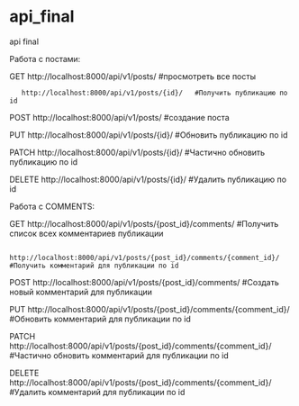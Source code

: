 # api_final
api final

Работа с постами:

  GET  http://localhost:8000/api/v1/posts/        #просмотреть все посты
  
       http://localhost:8000/api/v1/posts/{id}/   #Получить публикацию по id
       
  POST  http://localhost:8000/api/v1/posts/       #создание поста
  
  PUT   http://localhost:8000/api/v1/posts/{id}/  #Обновить публикацию по id
  
  PATCH http://localhost:8000/api/v1/posts/{id}/  #Частично обновить публикацию по id
  
  DELETE http://localhost:8000/api/v1/posts/{id}/ #Удалить публикацию по id
 
Работа с COMMENTS:

   GET  http://localhost:8000/api/v1/posts/{post_id}/comments/                #Получить список всех комментариев публикации
   
        http://localhost:8000/api/v1/posts/{post_id}/comments/{comment_id}/   #Получить комментарий для публикации по id
        
   POST http://localhost:8000/api/v1/posts/{post_id}/comments/                #Создать новый комментарий для публикации
   
   PUT  http://localhost:8000/api/v1/posts/{post_id}/comments/{comment_id}/   #Обновить комментарий для публикации по id
   
   PATCH http://localhost:8000/api/v1/posts/{post_id}/comments/{comment_id}/  #Частично обновить комментарий для публикации по id
   
   DELETE http://localhost:8000/api/v1/posts/{post_id}/comments/{comment_id}/ #Удалить комментарий для публикации по id
